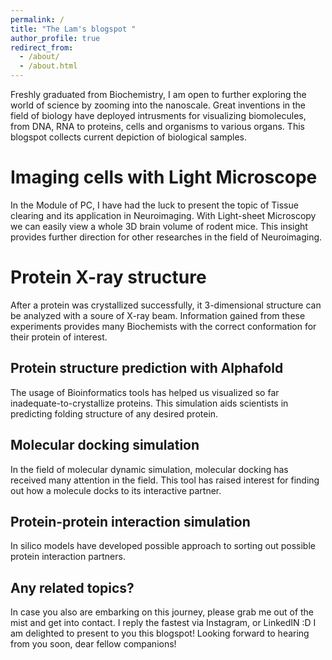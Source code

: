 ```yaml
---
permalink: /
title: "The Lam's blogspot "
author_profile: true
redirect_from: 
  - /about/
  - /about.html
---
```


Freshly graduated from Biochemistry, I am open to further exploring the world of science by zooming into the nanoscale. Great inventions in the field of biology have deployed intrusments for visualizing biomolecules, from DNA, RNA to proteins, cells and organisms to various organs. This blogspot collects current depiction of biological samples.

Imaging cells with Light Microscope
======
In the Module of PC, I have had the luck to present the topic of Tissue clearing and its application in Neuroimaging. With Light-sheet Microscopy we can easily view a whole 3D brain volume of rodent mice. This insight provides further direction for other researches in the field of Neuroimaging.


Protein X-ray structure
======
After a protein was crystallized successfully, it 3-dimensional structure can be analyzed with a soure of X-ray beam. Information gained from these experiments provides many Biochemists with the correct conformation for their protein of interest. 

Protein structure prediction with Alphafold
------
The usage of Bioinformatics tools has helped us visualized so far inadequate-to-crystallize proteins. This simulation aids scientists in predicting folding structure of any desired protein. 

Molecular docking simulation
------
In the field of molecular dynamic simulation, molecular docking has received many attention in the field. This tool has raised interest for finding out how a molecule docks to its interactive partner.

Protein-protein interaction simulation
------
In silico models have developed possible approach to sorting out possible protein interaction partners.

Any related topics?
------
In case you also are embarking on this journey, please grab me out of the mist and get into contact. I reply the fastest via Instagram, or LinkedIN :D
I am delighted to present to you this blogspot!
Looking forward to hearing from you soon, dear fellow companions!
